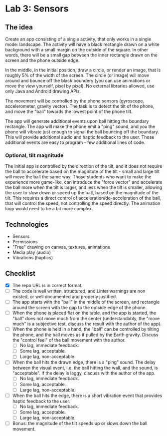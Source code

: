# Lab 3: Sensors

## The idea

Create an app consisting of a single activity, that only works in a single mode: landscape. The activity will have a black rectangle drawn on a white background with a small margin on the outside of the square. In other words, there will be a small gap between the inner rectangle drawn on the screen and the phone outside edge. 

In the middle, in the initial position, draw a circle, or render an image, that is roughly 5% of the width of the screen. The circle (or image) will move around and bounce off the black boundery (you can use animations or move the view yourself, pixel by pixel). No external libraries allowed, use only Java and Android drawing APIs. 

The movement will be controlled by the phone sensors (gyroscope, accelerometer, gravity vector). The task is to detect the tilt of the phone, and move the "ball" towards the lowest point of the phone tilt. 

The app will generate additional events upon ball hitting the boundary rectangle. The app will make the phone emit a "ping" sound, and you the phone will vibrate just enough to signal the ball bouncing off the boundary. This will provide additional audio and haptic feedback to the user. Those additional events are easy to program - few additional lines of code. 

### Optional, tilt magnitude

The initial app is controlled by the direction of the tilt, and it does not require the ball to accelerate based on the magnitute of the tilt - small and large tilt will move the ball the same way. Those students who want to make the experience more game-like, can introduce the "force vector" and accelerate the ball more when the tilt is larger, and less when the tilt is smaller, allowing the user to slow down or speed up the ball, based on the magnitude of the tilt. This requires a direct control of acceleration/de-acceleration of the ball, that will control the speed, not controlling the speed directly. The animation loop would need to be a bit more complex. 

## Technologies

* Sensors
* Permissions
* "Free" drawing on canvas, textures, animations
* Media play (audio)
* Vibrations (haptics)

## Checklist

- [x] The repo URL is in correct format.
- [ ] The code is well written, structured, and Linter warnings are non existed, or well documented and properly justified. 
- [ ] The app starts with the "ball" in the middle of the screen, and rectangle around the screen with the gap to the outside edge of the phone.
- [ ] When the phone is placed flat on the table, and the app is started, the "ball" does not move much from the center (understandably, the "move much" is a subjective test, discuss the result with the author of the app).
- [ ] When the phone is held in a hand, the "ball" can be controlled by tilting the phone, and the ball moves as if pulled by the Earth gravity. Discuss the "control feel" of the ball movement with the author.
   - [ ] No lag, immediate feedback.
   - [ ] Some lag, acceptable.
   - [ ] Large lag, non-acceptable. 
- [ ] When the ball hits the drawn edge, there is a "ping" sound. The delay between the visual event, i.e. the ball hitting the wall, and the sound, is "acceptable". If the delay is laggy, discuss with the author of the app.
   - [ ] No lag, immediate feedback.
   - [ ] Some lag, acceptable.
   - [ ] Large lag, non-acceptable. 
- [ ] When the ball hits the edge, there is a short vibration event that provides haptic feedback to the user. 
   - [ ] No lag, immediate feedback.
   - [ ] Some lag, acceptable.
   - [ ] Large lag, non-acceptable. 
- [ ] Bonus: the magnitude of the tilt speeds up or slows down the ball movement.
